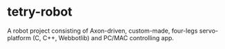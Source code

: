 tetry-robot
===========

A robot project consisting of Axon-driven, custom-made, four-legs servo-platform (C, C++, Webbotlib) and PC/MAC controlling app.
